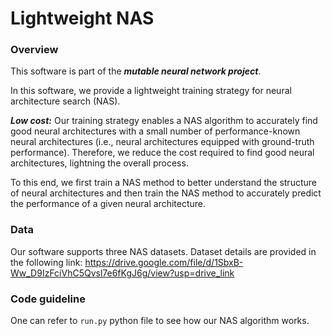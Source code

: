 # Lightweight NAS
### Overview
This software is part of the ***mutable neural network project***.

In this software, we provide a lightweight training strategy for neural architecture search (NAS). 

***Low cost:***
Our training strategy enables a NAS algorithm to accurately find good neural architectures with a small number of performance-known neural architectures (i.e., neural architectures equipped with ground-truth performance).
Therefore, we reduce the cost required to find good neural architectures, lightning the overall process.

To this end, we first train a NAS method to better understand the structure of neural architectures and then train the NAS method to accurately predict the performance of a given neural architecture.

### Data
Our software supports three NAS datasets.
Dataset details are provided in the following link:
https://drive.google.com/file/d/1SbxB-Ww_D9IzFciVhC5Qvsl7e6fKgJ6g/view?usp=drive_link

### Code guideline

One can refer to ```run.py``` python file to see how our NAS algorithm works.

